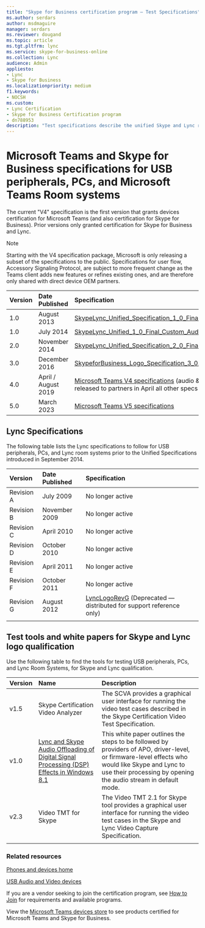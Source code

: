 ```yaml
---
title: "Skype for Business certification program — Test Specifications"
ms.author: serdars
author: msdmaguire
manager: serdars
ms.reviewer: dougand
ms.topic: article
ms.tgt.pltfrm: lync
ms.service: skype-for-business-online
ms.collection: Lync
audience: Admin
appliesto:
- Lync
- Skype for Business
ms.localizationpriority: medium
f1.keywords:
- NOCSH
ms.custom:
- Lync Certification
- Skype for Business Certification program
- dn788953
description: "Test specifications describe the unified Skype and Lync requirements for USB peripherals, PCs, and Lync room systems, plus links to test tools and white papers."
---
```


# Microsoft Teams and Skype for Business specifications for USB peripherals, PCs, and Microsoft Teams Room systems

The current "V4" specification is the first version that grants devices certification for Microsoft Teams (and also certification for Skype for Business). Prior versions only granted certification for Skype for Business and Lync.

> [!NOTE]
> Starting with the V4 specification package, Microsoft is only releasing a subset of the specifications to the public. Specifications for user flow, Accessory Signaling Protocol, are subject to more frequent change as the Teams client adds new features or refines existing ones, and are therefore only shared with direct device OEM partners.

|Version  |Date Published  |Specification  |
|:---------|:---------|:---------|
|1.0     |August 2013| [SkypeLync_Unified_Specification_1_0_Final.zip](https://download.microsoft.com/download/0/8/7/087ECA26-58AF-41CA-BD1B-8F12BB85E179/SkypeLync_Unified_Specification_1_0_Final.zip)|
|1.0     |July 2014|[SkypeLync_Unified_1_0_Final_Custom_Audio_Processing.zip](https://download.microsoft.com/download/A/3/E/A3E43918-F8D5-467A-98B1-475F304FC53D/SkypeLync_Unified_1_0_Final_Custom_Audio_Processing.zip)|
|2.0     |November 2014|[SkypeLync_Unified_Specification_2_0_Final.zip](https://download.microsoft.com/download/1/D/0/1D0E0CEB-2B30-4303-B3B2-70E331491FB1/Skype_Lync_Unified_Specifications_V2.zip)|
|3.0 |December 2016 |[SkypeforBusiness_Logo_Specification_3_0.zip](https://download.microsoft.com/download/E/1/0/E108B62D-C15D-4C45-874F-42E785B10B99/SkypeforBusiness_Logo_3_0.zip) |
|4.0 |April / August 2019 |[Microsoft Teams V4 specifications](https://download.microsoft.com/download/9/f/6/9f63c68d-817b-40ff-935c-9dd8b74cb07d/V4%20Release.zip)  (audio & video were released to partners in April all other specs released August)|
|5.0 |March 2023 |[Microsoft Teams V5 specifications](http://download.microsoft.com/download/1/2/5/125f0389-d733-4951-9117-d36589f3c86c/V5%20Release.zip) |

## Lync Specifications

The following table lists the Lync specifications to follow for USB peripherals, PCs, and Lync room systems prior to the Unified Specifications introduced in September 2014.

|Version  |Date Published  |Specification  |
|:----|:---|:---|
|Revision A |July 2009| No longer active |
|Revision B |November 2009|No longer active |
|Revision C |April 2010| No longer active |
|Revision D |October 2010| No longer active |
|Revision E     |April 2011 | No longer active |
|Revision F|October 2011|No longer active |
|Revision G |August 2012|[LyncLogoRevG](https://download.microsoft.com/download/3/0/6/306D68D9-6D56-4ECD-A0CD-143431419290/LyncLogoRevG_H264Encoding.zip) (Deprecated — distributed for support reference only) |
|      |         |         |

## Test tools and white papers for Skype and Lync logo qualification

Use the following table to find the tools for testing USB peripherals, PCs, and Lync Room Systems, for Skype and Lync qualification.</p>

|Version  |Name  |Description  |
|:---------|:---------|:---------|
|v1.5 |Skype Certification Video Analyzer |The SCVA provides a graphical user interface for running the video test cases described in the Skype Certification Video Test Specification.|
|v1.0|[Lync and Skype Audio Offloading of Digital Signal Processing (DSP) Effects in Windows 8.1](https://download.microsoft.com/download/7/C/1/7C1C33EC-748A-477D-B250-6D90A0E0AA08/Lync%20and%20Skype%20Audio%20Offloading%20of%20Digital%20Signal%20Processing%20Effects%20in%20Windows%208-1.pdf) |This white paper outlines the steps to be followed by providers of APO, driver-level, or firmware-level effects who would like Skype and Lync to use their processing by opening the audio stream in default mode.|
|v2.3 | Video TMT for Skype |The Video TMT 2.1 for Skype tool provides a graphical user interface for running the video test cases in the Skype and Lync Video Capture Specification. | 
|      |         |         |

### Related resources

[Phones and devices home](devices-ip-phones.md)

[USB Audio and Video devices](devices-usb-devices.md)

If you are a vendor seeking to join the certification program, see [How to Join](how-to-join.md) for requirements and available programs.

View the [Microsoft Teams devices store](https://products.office.com/microsoft-teams/across-devices/devices) to see products certified for Microsoft Teams and Skype for Business.
